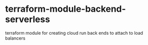 # terraform-module-backend-serverless
terraform module for creating cloud run back ends to attach to load balancers
